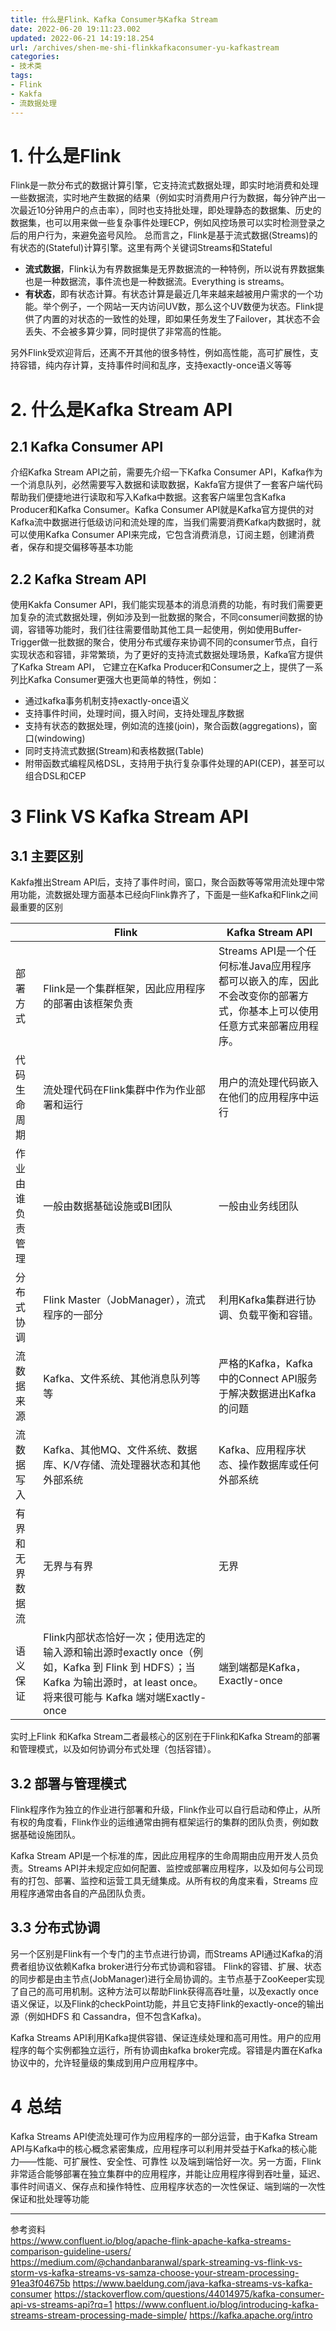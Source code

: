 ```yaml
---
title: 什么是Flink、Kafka Consumer与Kafka Stream
date: 2022-06-20 19:11:23.002
updated: 2022-06-21 14:19:18.254
url: /archives/shen-me-shi-flinkkafkaconsumer-yu-kafkastream
categories: 
- 技术类
tags: 
- Flink
- Kakfa
- 流数据处理
---
```



# 1. 什么是Flink
Flink是一款分布式的数据计算引擎，它支持流式数据处理，即实时地消费和处理一些数据流，实时地产生数据的结果（例如实时消费用户行为数据，每分钟产出一次最近10分钟用户的点击率），同时也支持批处理，即处理静态的数据集、历史的数据集，也可以用来做一些复杂事件处理ECP，例如风控场景可以实时检测登录之后的用户行为，来避免盗号风险。  总而言之，Flink是基于流式数据(Streams)的有状态的(Stateful)计算引擎。这里有两个关键词Streams和Stateful

* **流式数据**，Flink认为有界数据集是无界数据流的一种特例，所以说有界数据集也是一种数据流，事件流也是一种数据流。Everything is streams。
* **有状态**，即有状态计算。有状态计算是最近几年来越来越被用户需求的一个功能。举个例子，一个网站一天内访问UV数，那么这个UV数便为状态。Flink提供了内置的对状态的一致性的处理，即如果任务发生了Failover，其状态不会丢失、不会被多算少算，同时提供了非常高的性能。     

另外Flink受欢迎背后，还离不开其他的很多特性，例如高性能，高可扩展性，支持容错，纯内存计算，支持事件时间和乱序，支持exactly-once语义等等

# 2. 什么是Kafka Stream API

## 2.1 Kafka Consumer API
介绍Kafka Stream API之前，需要先介绍一下Kafka Consumer API，Kafka作为一个消息队列，必然需要写入数据和读取数据，Kakfa官方提供了一套客户端代码帮助我们便捷地进行读取和写入Kafka中数据。这套客户端里包含Kafka Producer和Kafka Consumer。Kafka Consumer API就是Kafka官方提供的对Kafka流中数据进行低级访问和流处理的库，当我们需要消费Kafka内数据时，就可以使用Kafka Consumer API来完成，它包含消费消息，订阅主题，创建消费者，保存和提交偏移等基本功能

## 2.2 Kafka Stream API
使用Kakfa Consumer API，我们能实现基本的消息消费的功能，有时我们需要更加复杂的流式数据处理，例如涉及到一批数据的聚合，不同consumer间数据的协调，容错等功能时，我们往往需要借助其他工具一起使用，例如使用Buffer-Trigger做一批数据的聚合，使用分布式缓存来协调不同的consumer节点，自行实现状态和容错，非常繁琐，为了更好的支持流式数据处理场景，Kafka官方提供了Kafka Stream API，
它建立在Kafka Producer和Consumer之上，提供了一系列比Kafka Consumer更强大也更简单的特性，例如：
* 通过kafka事务机制支持exactly-once语义
* 支持事件时间，处理时间，摄入时间，支持处理乱序数据
* 支持有状态的数据处理，例如流的连接(join)，聚合函数(aggregations)，窗口(windowing)
* 同时支持流式数据(Stream)和表格数据(Table)
* 附带函数式编程风格DSL，支持用于执行复杂事件处理的API(CEP)，甚至可以组合DSL和CEP

# 3 Flink VS Kafka Stream API
## 3.1 主要区别
Kakfa推出Stream API后，支持了事件时间，窗口，聚合函数等等常用流处理中常用功能，流数据处理方面基本已经向Flink靠齐了，下面是一些Kafka和Flink之间最重要的区别

| | Flink | Kafka Stream API |
| --- | --- | --- |
|部署方式 | Flink是一个集群框架，因此应用程序的部署由该框架负责 | Streams API是一个任何标准Java应用程序都可以嵌入的库，因此不会改变你的部署方式，你基本上可以使用任意方式来部署应用程序。|
|代码生命周期 | 流处理代码在Flink集群中作为作业部署和运行 |	用户的流处理代码嵌入在他们的应用程序中运行 |
|作业由谁负责管理 | 一般由数据基础设施或BI团队 | 一般由业务线团队 |
|分布式协调 |	Flink Master（JobManager），流式程序的一部分 | 利用Kafka集群进行协调、负载平衡和容错。 |
|流数据来源 |	Kafka、文件系统、其他消息队列等等 | 严格的Kafka，Kafka中的Connect API服务于解决数据进出Kafka的问题 |
|流数据写入 |	Kafka、其他MQ、文件系统、数据库、K/V存储、流处理器状态和其他外部系统 | Kafka、应用程序状态、操作数据库或任何外部系统 |
|有界和无界数据流 | 无界与有界 | 无界 |
|语义保证 | Flink内部状态恰好一次；使用选定的输入源和输出源时exactly once（例如，Kafka 到 Flink 到 HDFS）；当 Kafka 为输出源时，at least once。将来很可能与 Kafka 端对端Exactly-once |	端到端都是Kafka，Exactly-once |

实时上Flink 和Kafka Stream二者最核心的区别在于Flink和Kafka Stream的部署和管理模式，以及如何协调分布式处理（包括容错）。

## 3.2 部署与管理模式
Flink程序作为独立的作业进行部署和升级，Flink作业可以自行启动和停止，从所有权的角度看，Flink作业的运维通常由拥有框架运行的集群的团队负责，例如数据基础设施团队。

Kafka Stream API是一个标准的库，因此应用程序的生命周期由应用开发人员负责。Streams API并未规定应如何配置、监控或部署应用程序，以及如何与公司现有的打包、部署、监控和运营工具无缝集成。从所有权的角度来看，Streams 应用程序通常由各自的产品团队负责。

## 3.3 分布式协调
另一个区别是Flink有一个专门的主节点进行协调，而Streams API通过Kafka的消费者组协议依赖Kafka broker进行分布式协调和容错。
Flink的容错、扩展、状态的同步都是由主节点(JobManager)进行全局协调的。主节点基于ZooKeeper实现了自己的高可用机制。这种方法可以帮助Flink获得高吞吐量，以及exactly once语义保证，以及Flink的checkPoint功能，并且它支持Flink的exactly-once的输出源（例如HDFS 和 Cassandra，但不包含Kafka)。

Kafka Streams API利用Kafka提供容错、保证连续处理和高可用性。用户的应用程序的每个实例都独立运行，所有协调由kafka broker完成。容错是内置在Kafka协议中的，允许轻量级的集成到用户应用程序中。

# 4 总结
Kafka Streams API使流处理可作为应用程序的一部分运营，由于Kafka Stream API与Kafka中的核心概念紧密集成，应用程序可以利用并受益于Kafka的核心能力——性能、可扩展性、安全性、可靠性 以及端到端恰好一次。另一方面，Flink非常适合能够部署在独立集群中的应用程序，并能让应用程序得到吞吐量，延迟、事件时间语义、保存点和操作特性、应用程序状态的一次性保证、端到端的一次性保证和批处理等功能

---

参考资料  
https://www.confluent.io/blog/apache-flink-apache-kafka-streams-comparison-guideline-users/
https://medium.com/@chandanbaranwal/spark-streaming-vs-flink-vs-storm-vs-kafka-streams-vs-samza-choose-your-stream-processing-91ea3f04675b
https://www.baeldung.com/java-kafka-streams-vs-kafka-consumer
https://stackoverflow.com/questions/44014975/kafka-consumer-api-vs-streams-api?rq=1
https://www.confluent.io/blog/introducing-kafka-streams-stream-processing-made-simple/
https://kafka.apache.org/intro

